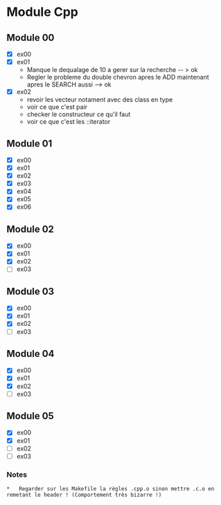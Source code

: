 # Module Cpp

## Module 00
- [x] ex00
- [x] ex01
   * Manque le dequalage de 10 a gerer sur la recherche -- > ok
   * Regler le probleme du double chevron apres le ADD maintenant apres le SEARCH aussi --> ok
- [x] ex02
    * revoir les vecteur notament avec des class en type
    * voir ce que c'est pair
    * checker le constructeur ce qu'il faut
    * voir ce que c'est les ::iterator

## Module 01
- [x] ex00
- [x] ex01
- [x] ex02
- [x] ex03
- [x] ex04
- [x] ex05
- [x] ex06

## Module 02
- [x] ex00
- [x] ex01
- [x] ex02
- [ ] ex03

## Module 03
- [x] ex00
- [x] ex01
- [x] ex02
- [ ] ex03

## Module 04
- [x] ex00
- [X] ex01
- [X] ex02
- [ ] ex03

## Module 05
- [x] ex00
- [x] ex01
- [ ] ex02
- [ ] ex03

### Notes
	*	Regarder sur les Makefile la règles .cpp.o sinon mettre .c.o en remetant le header ! (Comportement très bizarre !)

